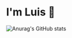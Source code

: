 # I'm Luis 👋

![Anurag's GitHub stats](https://github-readme-stats.vercel.app/api?username=byluisfer&show_icons=true&theme=dark)
